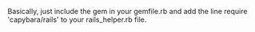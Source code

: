 Basically, just include the gem in your gemfile.rb
and add the line require 'capybara/rails' to your rails_helper.rb file.
